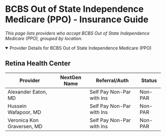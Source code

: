 # BCBS Out of State Independence Medicare (PPO) - Insurance Guide

*This page lists providers who accept BCBS Out of State Independence Medicare (PPO), grouped by location.*

<details open><summary>Provider Details for BCBS Out of State Independence Medicare (PPO)</summary>

## Retina Health Center

| Provider | NextGen Name | Referral/Auth | Status |
|----------|-------------|--------------|--------|
| Alexander Eaton, MD |  | Self Pay Non-Par with Ins | Non-PAR |
| Hussein Wafapoor, MD |  | Self Pay Non-Par with Ins | Non-PAR |
| Veronica Kon Graversen, MD |  | Self Pay Non-Par with Ins | Non-PAR |

</details>

